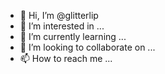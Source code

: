 - 👋 Hi, I’m @glitterlip
- 👀 I’m interested in ...
- 🌱 I’m currently learning ...
- 💞️ I’m looking to collaborate on ...
- 📫 How to reach me ...

<!---
glitterlip/glitterlip is a ✨ special ✨ repository because its `README.md` (this file) appears on your GitHub profile.
You can click the Preview link to take a look at your changes.
--->

